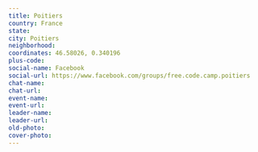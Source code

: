 ```yaml
---
title: Poitiers
country: France
state: 
city: Poitiers
neighborhood: 
coordinates: 46.58026, 0.340196
plus-code:
social-name: Facebook
social-url: https://www.facebook.com/groups/free.code.camp.poitiers
chat-name:
chat-url:
event-name:
event-url:
leader-name:
leader-url:
old-photo: 
cover-photo:
---
```

